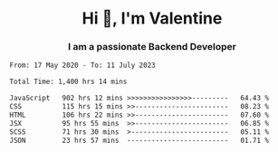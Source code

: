 <h1 align="center">Hi 👋, I'm Valentine</h1>
<h3 align="center">I am a passionate Backend Developer</h3>
<!--START_SECTION:waka-->

```txt
From: 17 May 2020 - To: 11 July 2023

Total Time: 1,400 hrs 14 mins

JavaScript   902 hrs 12 mins >>>>>>>>>>>>>>>>---------   64.43 %
CSS          115 hrs 15 mins >>-----------------------   08.23 %
HTML         106 hrs 22 mins >>-----------------------   07.60 %
JSX          95 hrs 55 mins  >>-----------------------   06.85 %
SCSS         71 hrs 30 mins  >------------------------   05.11 %
JSON         23 hrs 57 mins  -------------------------   01.71 %
```

<!--END_SECTION:waka-->
